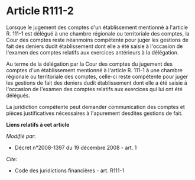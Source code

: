 # Article R111-2

Lorsque le jugement des comptes d'un établissement mentionné à l'article R. 111-1 est délégué à une chambre régionale ou
territoriale des comptes, la Cour des comptes reste néanmoins compétente pour juger les gestions de fait des deniers dudit
établissement dont elle a été saisie à l'occasion de l'examen des comptes relatifs aux exercices antérieurs à la délégation. 

Au terme de la délégation par la Cour des comptes du jugement des comptes d'un établissement mentionné à l'article R. 111-1 à
une chambre régionale ou territoriale des comptes, celle-ci reste compétente pour juger les gestions de fait des deniers
dudit établissement dont elle a été saisie à l'occasion de l'examen des comptes relatifs aux exercices qui lui ont été
délégués. 

La juridiction compétente peut demander communication des comptes et pièces justificatives nécessaires à l'apurement desdites
gestions de fait.

**Liens relatifs à cet article**

_Modifié par_:

  - Décret n°2008-1397 du 19 décembre 2008 - art. 1

_Cite_:

  - Code des juridictions financières - art. R111-1
